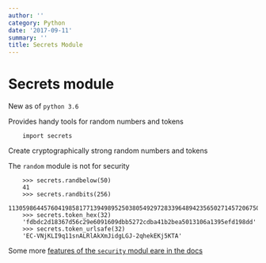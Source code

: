 ```yaml
---
author: ''
category: Python
date: '2017-09-11'
summary: ''
title: Secrets Module
---
```

# Secrets module

New as of `python 3.6`

Provides handy tools for random numbers and tokens

        import secrets

Create cryptographically strong random numbers and tokens

The `random` module is not for security

        >>> secrets.randbelow(50)
        41
        >>> secrets.randbits(256)
        113059864457604198581771394989525038054929728339648942356502714572067503369732
        >>> secrets.token_hex(32)
        'fdbdc2d18367d56c29e6091609dbb5272cdba41b2bea5013106a1395efd198dd'
        >>> secrets.token_urlsafe(32)
        'EC-VNjKLI9q11snALRlAkXmJidgLGJ-2qhekEKj5KTA'

Some more [features of the `security` modul eare in the docs](https://docs.python.org/3.6/library/secrets.html#module-secrets)